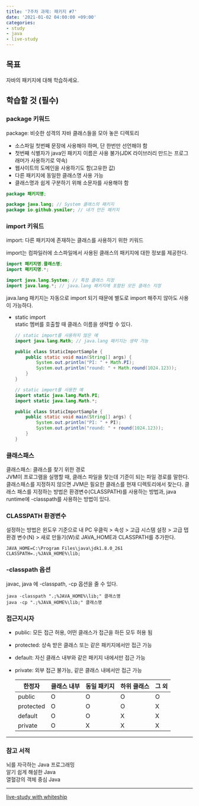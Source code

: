 ```yaml
---
title: '7주차 과제: 패키지 #7'
date: '2021-01-02 04:00:00 +09:00'
categories: 
- study
- java
- live-study
---
```


## 목표
자바의 패키지에 대해 학습하세요.

## 학습할 것 (필수)

### package 키워드

<!--패키지 키워드 어찌 쓰며, 제약사항은 뭔지..-->

package: 비슷한 성격의 자바 클래스들을 모아 놓은 디렉토리

- 소스파일 첫번째 문장에 사용해야 하며, 단 한번만 선언해야 함
- 첫번째 식별자가 java인 패키지 이름은 사용 불가(JDK 라이브러리 만드는 프로그래머가 사용하기로 약속)
- 웹사이트의 도메인을 사용하기도 함(고유한 값)
- 다른 패키지에 동일한 클래스명 사용 가능
- 클래스명과 쉽게 구분하기 위해 소문자를 사용해야 함

```java
package 패키지명;
```

```java
package java.lang; // System 클래스의 패키지
package io.github.ysmiler; // 내가 만든 패키지
```


### import 키워드

<!-- static import -->

import: 다른 패키지에 존재하는 클래스를 사용하기 위한 키워드

import는 컴파일러에 소스파일에서 사용된 클래스의 패키지에 대한 정보를 제공한다.

```java
import 패키지명.클래스명;
import 패키지명.*;
```

```java
import java.lang.System; // 특정 클래스 지정
import java.lang.*; // java.lang 패키지에 포함된 모든 클래스 지정
```

java.lang 패키지는 자동으로 import 되기 때문에 별도로 import 해주지 않아도 사용이 가능하다.


* static import  
static 멤버를 호출할 때 클래스 이름을 생략할 수 있다. 
	
	```java
	// static import를 사용하지 않은 예
	import java.lang.Math; // java.lang 패키지는 생략 가능

	public class StaticImportSample {
		public static void main(String[] args) {
			System.out.println("PI: " + Math.PI);
			System.out.println("round: " + Math.round(1024.123));
		}
	}
	```
	
	```java
	// static import를 사용한 예
	import static java.lang.Math.PI;
	import static java.lang.Math.*;

	public class StaticImportSample {
		public static void main(String[] args) {
			System.out.println("PI: " + PI);
			System.out.println("round: " + round(1024.123));
		}
	}
	```


### 클래스패스

<!-- 개념 자체 설명 -->

클래스패스: 클래스를 찾기 위한 경로  
JVM이 프로그램을 실행할 때, 클래스 파일을 찾는데 기준이 되는 파일 경로를 말한다. 클래스패스를 지정하지 않으면 JVM은 필요한 클래스를 현재 디렉토리에서 찾는다.
클래스 패스를 지정하는 방법은 환경변수(CLASSPATH)를 사용하는 방법과, java runtime에 -classpath를 사용하는 방법이 있다. 

### CLASSPATH 환경변수

<!-- 설정하는 방법 -->

설정하는 방법은 윈도우 기준으로 내 PC 우클릭 > 속성 > 고급 시스템 설정 > 고급 탭 환경 변수(N) > 새로 만들기(W)로 JAVA_HOME과 CLASSPATH를 추가한다.

```console
JAVA_HOME=C:\Program Files\java\jdk1.8.0_261
CLASSPATH=.;%JAVA_HOME%\lib;
```

### -classpath 옵션

<!-- 옵션 주는 법 -->

javac, java 에 -classpath, -cp 옵션을 줄 수 있다. 


```console
java -classpath ".;%JAVA_HOME%\lib;" 클래스명
java -cp ".;%JAVA_HOME%\lib;" 클래스명
```

### 접근지시자

<!-- 패키지 접근 지시자 -->

* public: 모든 접근 허용, 어떤 클래스가 접근을 하든 모두 허용 됨
* protected: 상속 받은 클래스 또는 같은 패키지에서만 접근 가능
* default: 자신 클래스 내부와 같은 패키지 내에서만 접근 가능
* private: 외부 접근 불가능, 같은 클래스 내에서만 접근 가능


	| 한정자 | 클래스 내부 | 동일 패키지 | 하위 클래스 | 그 외 |
	| -------- | -------- | -------- | -------- | -------- |
	| public | O | O | O | O |
	| protected | O | O | O | X |
	| default | O | O | X | X |
	| private | O | X | X | X |



----
### 참고 서적  
뇌를 자극하는 Java 프로그래밍  
알기 쉽게 해설한 Java  
열혈강의 객체 중심 Java  

----
[live-study with whiteship](https://github.com/whiteship/live-study/issues/7)
